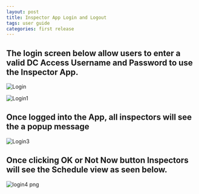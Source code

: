 ```yaml
---
layout: post
title: Inspector App Login and Logout
tags: user guide
categories: first release
---
```


## **The login screen below allow users to enter a valid DC Access Username and Password to use the Inspector App.**
![Login](https://user-images.githubusercontent.com/81990744/114445822-872ddd00-9b9e-11eb-8822-b6e1132c9810.png)

![Login1](https://user-images.githubusercontent.com/81990744/114445687-5a79c580-9b9e-11eb-815d-7b2451bc0ccd.png)

## **Once logged into the App, all inspectors will see the a popup message**

![Login3](https://user-images.githubusercontent.com/81990744/114445707-62d20080-9b9e-11eb-8ab6-bb971695773c.png)

## **Once clicking OK or Not Now button Inspectors will see the Schedule view as seen below.**

![login4 png](https://user-images.githubusercontent.com/81990744/114449187-75e6cf80-9ba2-11eb-97a6-66b87ba15da6.jpg)
